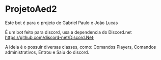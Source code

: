 # ProjetoAed2
Este bot é para o projeto de Gabriel Paulo e João Lucas
 
É um bot feito para discord, usa a dependencia do Discord.net https://github.com/discord-net/Discord.Net;

A ideia é o possuir diversas classes, como: Comandos Players, Comandos administrativos, Entrou e Saiu do discord.

